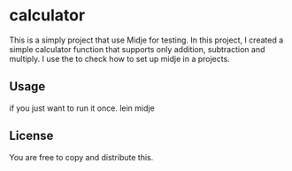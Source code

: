 # calculator

This is a simply project that use Midje for testing. In this project, I created a simple calculator function that supports only addition, subtraction and multiply. I use the to check how to set up midje in a projects. 

## Usage

if you just want to run it once. 
    lein midje 

## License
You are free to copy and distribute this.